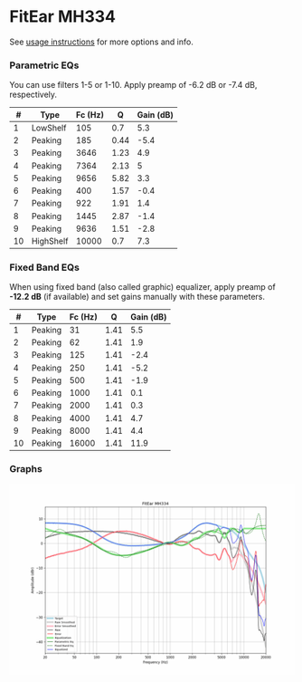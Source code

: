 # FitEar MH334
See [usage instructions](https://github.com/jaakkopasanen/AutoEq#usage) for more options and info.

### Parametric EQs
You can use filters 1-5 or 1-10. Apply preamp of -6.2 dB or -7.4 dB, respectively.

|   # | Type      |   Fc (Hz) |    Q |   Gain (dB) |
|-----|-----------|-----------|------|-------------|
|   1 | LowShelf  |       105 | 0.7  |         5.3 |
|   2 | Peaking   |       185 | 0.44 |        -5.4 |
|   3 | Peaking   |      3646 | 1.23 |         4.9 |
|   4 | Peaking   |      7364 | 2.13 |         5   |
|   5 | Peaking   |      9656 | 5.82 |         3.3 |
|   6 | Peaking   |       400 | 1.57 |        -0.4 |
|   7 | Peaking   |       922 | 1.91 |         1.4 |
|   8 | Peaking   |      1445 | 2.87 |        -1.4 |
|   9 | Peaking   |      9636 | 1.51 |        -2.8 |
|  10 | HighShelf |     10000 | 0.7  |         7.3 |

### Fixed Band EQs
When using fixed band (also called graphic) equalizer, apply preamp of **-12.2 dB** (if available) and set gains manually with these parameters.

|   # | Type    |   Fc (Hz) |    Q |   Gain (dB) |
|-----|---------|-----------|------|-------------|
|   1 | Peaking |        31 | 1.41 |         5.5 |
|   2 | Peaking |        62 | 1.41 |         1.9 |
|   3 | Peaking |       125 | 1.41 |        -2.4 |
|   4 | Peaking |       250 | 1.41 |        -5.2 |
|   5 | Peaking |       500 | 1.41 |        -1.9 |
|   6 | Peaking |      1000 | 1.41 |         0.1 |
|   7 | Peaking |      2000 | 1.41 |         0.3 |
|   8 | Peaking |      4000 | 1.41 |         4.7 |
|   9 | Peaking |      8000 | 1.41 |         4.4 |
|  10 | Peaking |     16000 | 1.41 |        11.9 |

### Graphs
![](./FitEar%20MH334.png)
